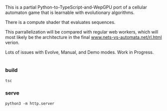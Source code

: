 This is a partial Python-to-TypeScript-and-WepGPU port of a cellular automaton game that is learnable with evolutionary algorithms.

There is a compute shader that evaluates sequences.

This parrallelization will be compared with regular web workers, which will most likely be the architecture in the final www.nets-vs-automata.net/rl.html verion.  

Lots of issues with Evolve, Manual, and Demo modes. Work in Progress. 

#

### build
```
tsc
```

### serve
```
python3 -m http.server
```

